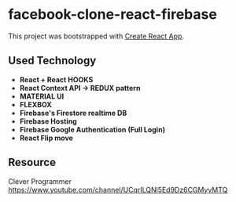 # facebook-clone-react-firebase

This project was bootstrapped with [Create React App](https://github.com/facebook/create-react-app).

## Used Technology

- **React + React HOOKS**
- **React Context API -> REDUX pattern**
- **MATERIAL UI**
- **FLEXBOX**
- **Firebase's Firestore realtime DB**
- **Firebase Hosting**
- **Firebase Google Authentication (Full Login)**
- **React Flip move**

## Resource
Clever Programmer
https://www.youtube.com/channel/UCqrILQNl5Ed9Dz6CGMyvMTQ
